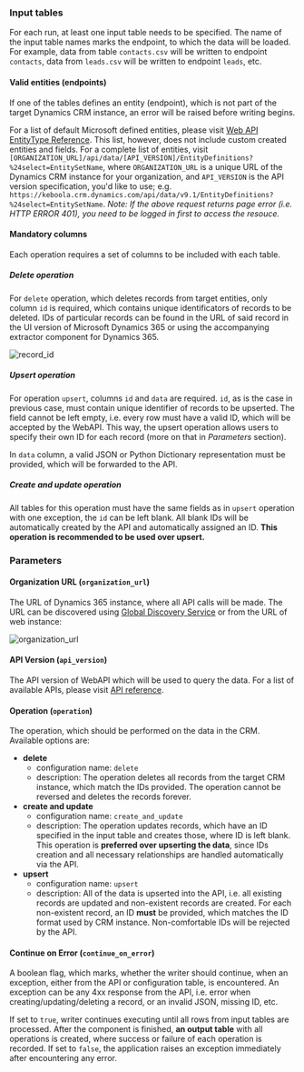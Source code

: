 ### Input tables

For each run, at least one input table needs to be specified. The name of the input table names marks the endpoint, to which the data will be loaded. For example, data from table `contacts.csv` will be written to endpoint `contacts`, data from `leads.csv` will be written to endpoint `leads`, etc. 

#### Valid entities (endpoints)

If one of the tables defines an entity (endpoint), which is not part of the target Dynamics CRM instance, an error will be raised before writing begins.

For a list of default Microsoft defined entities, please visit [Web API EntityType Reference](https://docs.microsoft.com/en-us/dynamics365/customer-engagement/web-api/entitytypes). This list, however, does not include custom created entities and fields. For a complete list of entities, visit `[ORGANIZATION_URL]/api/data/[API_VERSION]/EntityDefinitions?%24select=EntitySetName`, where `ORGANIZATION_URL` is a unique URL of the Dynamics CRM instance for your organization, and `API_VERSION` is the API version specification, you'd like to use; e.g. `https://keboola.crm.dynamics.com/api/data/v9.1/EntityDefinitions?%24select=EntitySetName`. 
*Note: If the above request returns page error (i.e. HTTP ERROR 401), you need to be logged in first to access the resouce.*

#### Mandatory columns

Each operation requires a set of columns to be included with each table.

##### Delete operation

For `delete` operation, which deletes records from target entities, only column `id` is required, which contains unique identificators of records to be deleted. IDs of particular records can be found in the URL of said record in the UI version of Microsoft Dynamics 365 or using the accompanying extractor component for Dynamics 365.

![record_id](https://bitbucket.org/kds_consulting_team/kds-team.wr-microsoft-dynamics/raw/master/docs/images/record_id.png)

##### Upsert operation

For operation `upsert`, columns `id` and `data` are required. `id`, as is the case in previous case, must contain unique identifier of records to be upserted. The field cannot be left empty, i.e. every row must have a valid ID, which will be accepted by the WebAPI. This way, the upsert operation allows users to specify their own ID for each record (more on that in *Parameters* section).

In `data` column, a valid JSON or Python Dictionary representation must be provided, which will be forwarded to the API.

##### Create and update operation

All tables for this operation must have the same fields as in `upsert` operation with one exception, the `id` can be left blank. All blank IDs will be automatically created by the API and automatically assigned an ID. **This operation is recommended to be used over upsert.**

### Parameters

#### Organization URL (`organization_url`)

The URL of Dynamics 365 instance, where all API calls will be made. The URL can be discovered using [Global Discovery Service](https://docs.microsoft.com/en-us/powerapps/developer/common-data-service/webapi/discover-url-organization-web-api) or from the URL of web instance:

![organization_url](https://bitbucket.org/kds_consulting_team/kds-team.wr-microsoft-dynamics/raw/master/docs/images/organization_url.png)

#### API Version (`api_version`)

The API version of WebAPI which will be used to query the data. For a list of available APIs, please visit [API reference](https://docs.microsoft.com/en-us/dynamics365/customerengagement/on-premises/developer/webapi/web-api-versions).

#### Operation (`operation`)

The operation, which should be performed on the data in the CRM. Available options are:

- **delete**
    - configuration name: `delete`
    - description: The operation deletes all records from the target CRM instance, which match the IDs provided. The operation cannot be reversed and deletes the records forever.
- **create and update**
    - configuration name: `create_and_update`
    - description: The operation updates records, which have an ID specified in the input table and creates those, where ID is left blank. This operation is **preferred over upserting the data**, since IDs creation and all necessary relationships are handled automatically via the API.
- **upsert**
    - configuration name: `upsert`
    - description: All of the data is upserted into the API, i.e. all existing records are updated and non-existent records are created. For each non-existent record, an ID **must** be provided, which matches the ID format used by CRM instance. Non-comfortable IDs will be rejected by the API.

#### Continue on Error (`continue_on_error`)

A boolean flag, which marks, whether the writer should continue, when an exception, either from the API or configuration table, is encountered. An exception can be any 4xx response from the API, i.e. error when creating/updating/deleting a record, or an invalid JSON, missing ID, etc.

If set to `true`, writer continues executing until all rows from input tables are processed. After the component is finished, **an output table** with all operations is created, where success or failure of each operation is recorded. If set to `false`, the application raises an exception immediately after encountering any error.